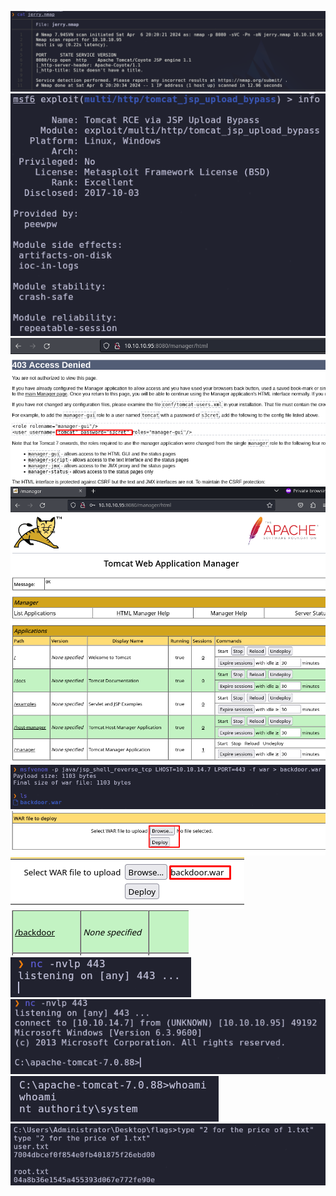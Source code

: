 ![](../../Images/Pasted%20image%2020240406202509.png)
![](../../Images/Pasted%20image%2020240406202539.png)
![](../../Images/Pasted%20image%2020240406203510.png)
![](../../Images/Pasted%20image%2020240406203637.png)
![](../../Images/Pasted%20image%2020240406204044.png)
![](../../Images/Pasted%20image%2020240406204103.png)
![](../../Images/Pasted%20image%2020240406204319.png)
![](../../Images/Pasted%20image%2020240406204331.png)
![](../../Images/Pasted%20image%2020240406204349.png)
![](../../Images/Pasted%20image%2020240406204411.png)
![](../../Images/Pasted%20image%2020240406204423.png)
![](../../Images/Pasted%20image%2020240406204632.png)
